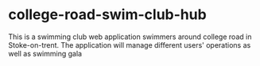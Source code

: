 # college-road-swim-club-hub
This is a swimming club web application swimmers around college road in Stoke-on-trent. The application will manage different users' operations as well as swimming gala 
